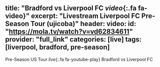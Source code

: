 title: "Bradford vs Liverpool FC _video_{:.fa fa-video}"
excerpt: "Livestream Liverpool FC Pre-Season Tour (ujicoba)"
header:
 video:
  id: "https://mola.tv/watch?v=vd62834611"
  provider: "full_link"
categories: [live]
tags: [liverpool, bradford, pre-season]
---

Pre-Season US Tour _live_{:.fa fa-youtube-play} Bradford vs Liverpool FC
